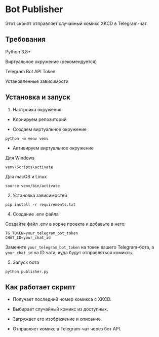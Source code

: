 # Bot Publisher

Этот скрипт отправляет случайный комикс XKCD в Telegram-чат.

## Требования

Python 3.8+

Виртуальное окружение (рекомендуется)

Telegram Bot API Token

Установленные зависимости

## Установка и запуск

1. Настройка окружения
   
- Клонируем репозиторий

- Создаем виртуальное окружение
```
python -m venv venv
```
- Активируем виртуальное окружение

Для Windows
```
venv\Scripts\activate
```
Для macOS и Linux
```
source venv/bin/activate
```

2. Установка зависимостей
```
pip install -r requirements.txt
```
4. Создание .env файла

Создайте файл .env в корне проекта и добавьте в него:
```
TG_TOKEN=your_telegram_bot_token
CHAT_ID=your_chat_id
```
Замените `your_telegram_bot_token` на токен вашего Telegram-бота, а `your_chat_id` на ID чата, куда будут отправляться комиксы.

5. Запуск бота
```
python publisher.py
```

## Как работает скрипт

- Получает последний номер комикса с XKCD.

- Выбирает случайный комикс из доступных.

- Загружает его изображение и описание.

- Отправляет комикс в Telegram-чат через бот API.
